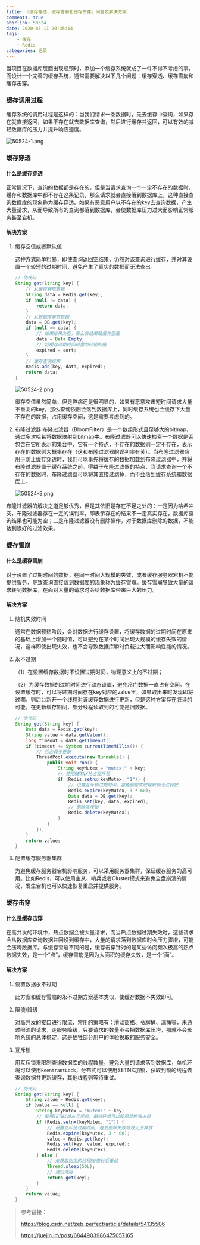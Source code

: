 ```yaml
---
title: 『缓存穿透、缓存雪崩和缓存击穿』问题及解决方案
comments: true
abbrlink: 50524
date: 2020-03-11 20:35:14
tags: 
	- 缓存
	- Redis
categories: 记录
---
```


当项目在数据库层面出现瓶颈时，添加一个缓存系统就成了一件不得不考虑的事，而设计一个完善的缓存系统，通常需要解决以下几个问题：缓存穿透、缓存雪崩和缓存击穿。

<!--more-->

### 缓存调用过程

缓存系统的调用过程是这样的：当我们请求一条数据时，先去缓存中查询，如果存在就直接返回，如果不存在就去数据库查询，然后进行缓存并返回，可以有效的减轻数据库的压力并提升响应速度。

![50524-1.png](https://i.loli.net/2020/08/19/oUZGJqEHtsuTRv2.png)

### 缓存穿透

#### 什么是缓存穿透

正常情况下，查询的数据都是存在的，但是当请求查询一个一定不存在的数据时，缓存和数据库中都不存在这条记录，那么请求就会直接落到数据库上，这种直接查询数据库的现象称为缓存穿透。如果有恶意用户以不存在的key去查询数据，产生大量请求，从而导致所有的查询都落到数据库，会使数据库压力过大而影响正常服务甚至宕机。

#### 解决方案

1. 缓存空值或者默认值

   这种方式简单粗暴，即使查询返回空结果，仍然对该查询进行缓存，并对其设置一个较短的过期时间，避免产生了真实的数据而无法查出。

   ```java
   // 伪代码
   String get(String key) {
       // 从缓存获取数据
       String data = Redis.get(key);
       if (null != data) {
           return data;
       }
       // 从数据库获取数据
       data = DB.get(key);
       if (null == data) {
           // 如果结果为空，那么将结果赋值为空值
           data = Data.Empty;
           // 将缓存过期时间设置为较短的值
           expired = sort;
       }
       // 缓存查询结果
       Redis.add(key, data, expired);
       return data;
   }
   ```

   ![50524-2.png](https://i.loli.net/2020/08/19/ej3OYuFHgrmXSWd.png)

   缓存空值虽然简单，但是弊病还是很明显的，如果有恶意攻击短时间请求大量不重复的key，那么查询依旧会落到数据库上，同时缓存系统也会缓存下大量不存在的数据，占用缓存空间，这是需要考虑到的。

2. 布隆过滤器
    布隆过滤器（BloomFilter）是一个数组形式且足够大的bitmap，通过多次哈希将数据映射到bitmap中。布隆过滤器可以快速检索一个数据是否包含在它所表示的集合中，它有一个特点，不存在的数据则一定不存在，表示存在的数据则大概率存在（这和布隆过滤器的误判率有关）。当布隆过滤器应用于防止缓存穿透时，我们可以事先将缓存的数据加载到布隆过滤器中，并将布隆过滤器置于缓存系统之前。得益于布隆过滤器的特点，当请求查询一个不存在的数据时，布隆过滤器可以将其直接过滤掉，而不会落到缓存系统和数据库上。
    
    ![50524-3.png](https://i.loli.net/2020/08/19/J348OIs7rLNgbjq.png)

布隆过滤器的解决之道足够优秀，但是其依旧是存在不足之处的：一是因为哈希冲突，布隆过滤器存在一定的误判率，即表示存在的结果不一定真实存在，数据库查询结果也可能为空；二是布隆过滤器没有删除操作，对于数据库删除的数据，不能达到很好的过滤效果。

### 缓存雪崩

#### 什么是缓存雪崩

对于设置了过期时间的数据，在同一时间大规模的失效，或者缓存服务器宕机不能提供服务，导致查询直接落到数据库的现象称为缓存雪崩。缓存雪崩导致大量的请求转到数据库，在面对大量的请求时会给数据库带来巨大的压力。

#### 解决方案

1. 随机失效时间

   通常在数据预热阶段，会对数据进行缓存设置，将缓存数据的过期时间在原来的基础上增加一个随时值，可以避免在某个时间出现大规模的缓存失效的情况，这样即使出现失效，也不会导致数据库瞬时负载过大而影响性能的情况。

2. 永不过期

   （1）在设置缓存数据时不设置过期时间，物理意义上的不过期；

   （2）为缓存数据的过期时间进行动态设置，避免冷门数据一直占有空间。在设置缓存时，可以将过期时间存在key对应的value里，如果取出来时发现即将过期，则后台新开一个线程对该缓存数据进行更新，但是这种方案存在脏读的可能，在更新缓存期间，部分线程读取到的可能是旧数据。
   
   ```java
   // 伪代码
   String get(String key) {
       Data data = Redis.get(key);
       String value = data.getValue();
       long timeout = data.getTimeout();
       if (timeout <= System.currentTimeMillis()) {
           // 后台异步更新
           ThreadPool.execute(new Runnable() {
               public void run() {
                   String keyMutex = "mutex:" + key;
                   // 使用SETNX抢占互斥锁
                   if (Redis.setnx(keyMutex, "1")) {
                       // 设置互斥锁过期时间，避免删除失败导致锁无法释放
                       Redis.expire(keyMutex, 3 * 60);
                       Data data = DB.get(key);
                       Redis.set(key, data, expired);
                       // 删除互斥锁
                       Redis.delete(keyMutex);
                   }
               }
           });
       }
       return value;
   }
   ```
   
3. 配置缓存服务器集群

   为避免缓存服务器宕机影响服务，可以采用服务器集群，保证缓存服务的高可用。比如Redis，可以使用主从、哨兵或者Cluster模式来避免全盘崩溃的情况，发生宕机也可以快速恢复重启并提供服务。

### 缓存击穿

#### 什么是缓存击穿

在高并发的环境中，热点数据会被大量请求，而当热点数据过期失效时，这些请求会从数据库查询数据并回设到缓存中，大量的请求落到数据库时会压力骤增，可能会压垮数据库。与缓存雪崩不同的是，缓存击穿针对的是某些访问频次极高的热点数据失效，是一个“点”，缓存雪崩是因为大面积的缓存失效，是一个“面”。

#### 解决方案

1. 设置数据永不过期

   此方案和缓存雪崩的永不过期方案基本类似，使缓存数据不失效即可。
   
2. 限流/降级

   对高并发的接口进行限流，常用的策略有：滑动窗格、令牌桶、漏桶等，未通过限流的请求，走服务降级，只要请求的数量不会把数据库压垮，那就不会影响系统的总体稳定，这是牺牲部分用户的体验换取的服务安全。

3. 互斥锁

   用互斥锁来限制查询数据库的线程数量，避免大量的请求落到数据库，单机环境可以使用`ReentrantLock`，分布式可以使用SETNX加锁，获取到锁的线程去查询数据并更新缓存，其他线程则等待重试。

   ```java
   // 伪代码
   String get(String key) {
       String value = Redis.get(key);
       if (value == null) {
           String keyMutex = "mutex:" + key;
           // 使用SETNX抢占互斥锁，单机环境可以使用其他独占锁
           if (Redis.setnx(keyMutex, "1")) {
               // 设置互斥锁过期时间，避免删除失败导致无法释放
               Redis.expire(keyMutex, 3 * 60);
               value = Redis.get(key);
               Redis.set(key, value, expired);
               Redis.delete(keyMutex);
           } else {
               // 未获取到锁的线程50毫秒后重试
               Thread.sleep(50L);
               // 递归调用
               return get(key);
           }
       }
       return value;
   }
   ```

> 参考链接：
>
> https://blog.csdn.net/zeb_perfect/article/details/54135506
>
> https://juejin.im/post/6844903986475057165